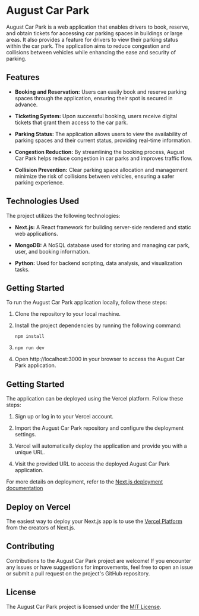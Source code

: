 # August Car Park

August Car Park is a web application that enables drivers to book, reserve, and obtain tickets for accessing car parking spaces in buildings or large areas. It also provides a feature for drivers to view their parking status within the car park. The application aims to reduce congestion and collisions between vehicles while enhancing the ease and security of parking.

## Features

- **Booking and Reservation:** Users can easily book and reserve parking spaces through the application, ensuring their spot is secured in advance.

- **Ticketing System:** Upon successful booking, users receive digital tickets that grant them access to the car park.

- **Parking Status:** The application allows users to view the availability of parking spaces and their current status, providing real-time information.

- **Congestion Reduction:** By streamlining the booking process, August Car Park helps reduce congestion in car parks and improves traffic flow.

- **Collision Prevention:** Clear parking space allocation and management minimize the risk of collisions between vehicles, ensuring a safer parking experience.

## Technologies Used

The project utilizes the following technologies:

- **Next.js:** A React framework for building server-side rendered and static web applications.

- **MongoDB:** A NoSQL database used for storing and managing car park, user, and booking information.

- **Python:** Used for backend scripting, data analysis, and visualization tasks.

## Getting Started

To run the August Car Park application locally, follow these steps:

1. Clone the repository to your local machine.

2. Install the project dependencies by running the following command:
   ```
   npm install
   ```
3.  `npm run dev`
4. Open http://localhost:3000 in your browser to access the August Car Park application. 

## Getting Started
The application can be deployed using the Vercel platform. Follow these steps:

1. Sign up or log in to your Vercel account.

2. Import the August Car Park repository and configure the deployment settings.

3. Vercel will automatically deploy the application and provide you with a unique URL.

4. Visit the provided URL to access the deployed August Car Park application.

For more details on deployment, refer to the [Next.js deployment documentation](https://nextjs.org/docs/deployment)

## Deploy on Vercel

The easiest way to deploy your Next.js app is to use the [Vercel Platform](https://vercel.com/new?utm_medium=default-template&filter=next.js&utm_source=create-next-app&utm_campaign=create-next-app-readme) from the creators of Next.js.

## Contributing
Contributions to the August Car Park project are welcome! If you encounter any issues or have suggestions for improvements, feel free to open an issue or submit a pull request on the project's GitHub repository.

## License

The August Car Park project is licensed under the [MIT License](LICENSE).



